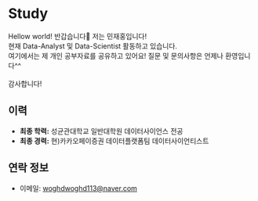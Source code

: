 # Study
Hellow world! 반갑습니다👋 저는 민재홍입니다!<br> 
현재 Data-Analyst 및 Data-Scientist 활동하고 있습니다.<br> 
여기에서는 제 개인 공부자료를 공유하고 있어요! 질문 및 문의사항은 언제나 환영입니다^^<br>  
감사합니다!

## 이력

- **최종 학력:** 성균관대학교 일반대학원 데이터사이언스 전공
- **최종 경력:** 현)카카오페이증권 데이터플랫폼팀 데이터사이언티스트

## 연락 정보

- 이메일: woghdwoghd113@naver.com
